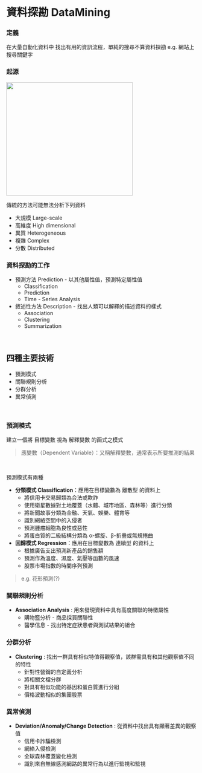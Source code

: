 # 資料探勘 DataMining
### 定義
在大量自動化資料中 找出有用的資訊流程，單純的搜尋不算資料探勘 e.g. 網站上搜尋關鍵字  
### 起源
<img src="https://user-images.githubusercontent.com/86312099/123188176-2b50d000-d4ce-11eb-8e08-5655709a249f.png" width="335" height="300">

傳統的方法可能無法分析下列資料
* 大規模 Large-scale
* 高維度 High dimensional
* 異質 Heterogeneous
* 複雜 Complex
* 分散 Distributed

### 資料探勘的工作
+ 預測方法 Prediction - 以其他屬性值，預測特定屬性值  
  + Classification
  + Prediction
  + Time - Series Analysis
+ 敘述性方法 Description - 找出人類可以解釋的描述資料的樣式
  + Association
  + Clustering
  + Summarization
  
</br>

## 四種主要技術
* 預測模式
* 關聯規則分析
* 分群分析
* 異常偵測

</br>

### 預測模式
建立一個將 目標變數 視為 解釋變數 的函式之模式
> 應變數（Dependent Variable）：又稱解釋變數，通常表示所要推測的結果
</br>

預測模式有兩種  
+ **分類模式 Classification**：應用在目標變數為 離散型 的資料上
  + 將信用卡交易歸類為合法或欺詐
  + 使用衛星數據對土地覆蓋（水體、城市地區、森林等）進行分類
  + 將新聞故事分類為金融、天氣、娛樂、體育等
  + 識別網絡空間中的入侵者
  + 預測腫瘤細胞為良性或惡性
  + 將蛋白質的二級結構分類為 α-螺旋、β-折疊或無規捲曲
+ **回歸模式 Regression**：應用在目標變數為 連續型 的資料上
  + 根據廣告支出預測新產品的銷售額
  + 預測作為溫度、濕度、氣壓等函數的風速
  + 股票市場指數的時間序列預測
  
>e.g. 花形預測(?)

### 關聯規則分析
+ **Association Analysis** : 用來發現資料中具有高度關聯的特徵屬性
  + 購物籃分析 - 商品採買關聯性
  + 醫學信息 - 找出特定症狀患者與測試結果的組合 

### 分群分析
+ **Clustering** : 找出一群具有相似特值得觀察值，該群需具有和其他觀察值不同的特性
  + 針對性營銷的自定義分析
  + 將相關文檔分群
  + 對具有相似功能的基因和蛋白質進行分組
  + 價格波動相似的集團股票

### 異常偵測
+ **Deviation/Anomaly/Change Detection** : 從資料中找出具有顯著差異的觀察值
  + 信用卡詐騙檢測
  + 網絡入侵檢測
  + 全球森林覆蓋變化檢測
  + 識別來自無線感測網路的異常行為以進行監視和監視
